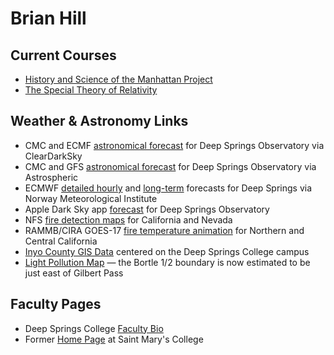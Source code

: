 # Brian Hill

## Current Courses

* [History and Science of the Manhattan Project](https://github.com/observatree/manhattan-project/)
* [The Special Theory of Relativity](https://github.com/observatree/special-relativity)

## Weather &amp; Astronomy Links

* CMC and ECMF [astronomical forecast](https://www.cleardarksky.com/c/DpSprObCAkey.html?1) for Deep Springs Observatory via ClearDarkSky
* CMC and GFS [astronomical forecast](https://www.astrospheric.com/?Latitude=37.3749&Longitude=-117.9802) for Deep Springs Observatory via Astrospheric
* ECMWF [detailed hourly](https://www.yr.no/place/USA/California/Deep_Springs/hour_by_hour_detailed.html) and [long-term](https://www.yr.no/place/USA/California/Deep_Springs/long.html) forecasts for Deep Springs via Norway Meteorological Institute
* Apple Dark Sky app [forecast](https://darksky.net/forecast/37.3749,-117.9802/us12/en) for Deep Springs Observatory
* NFS [fire detection maps](https://fsapps.nwcg.gov/afm/activefiremaps.php?sensor=goes&op=maps&rCode=cgb) for California and Nevada
* RAMMB/CIRA GOES-17 [fire temperature animation](https://rammb-slider.cira.colostate.edu/?sat=goes-17&z=5&im=12&ts=1&st=0&et=0&speed=200&motion=loop&map=1&lat=0&opacity%5B0%5D=1&hidden%5B0%5D=0&pause=0&slider=-1&hide_controls=1&mouse_draw=0&follow_feature=0&follow_hide=0&s=rammb-slider&sec=full_disk&p%5B0%5D=fire_temperature&x=13488.140625&y=3295.15625) for Northern and Central California
* [Inyo County GIS Data](https://gis.inyoco.com/arcgis/apps/webappviewer/index.html?id=4f0e9813612040c3994f0ec22235fba4&center=413215.4992%2C4136912.6261%2C26911&scale=7040.6821) centered on the Deep Springs College campus
* [Light Pollution Map](https://darksitefinder.com/maps/world.html#10/37.3749/-117.9802) &mdash; the Bortle 1/2 boundary is now estimated to be just east of Gilbert Pass

## Faculty Pages

* Deep Springs College [Faculty Bio](http://deepsprings.edu/academics/#brianhill)
* Former [Home Page](http://physics.stmarys-ca.edu/faculty/brianhill/index.html) at Saint Mary's College
